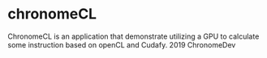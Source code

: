 # chronomeCL
ChronomeCL is an application that demonstrate utilizing a GPU to calculate some instruction based on openCL and Cudafy.
2019 ChronomeDev 
